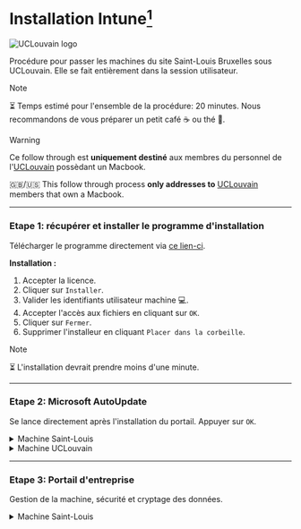 # Installation Intune[^1]

![UCLouvain logo](https://cdn.uclouvain.be/groups/cms-editors-arec/charte-graphique-uclouvain/UCLouvain_Logo_Pos_CMJN.png?itok=0Vz8FOqj)

Procédure pour passer les machines du site Saint-Louis Bruxelles sous UCLouvain. Elle se fait entièrement dans la session utilisateur.

> [!NOTE]
> :hourglass_flowing_sand: Temps estimé pour l'ensemble de la procédure: 20 minutes. Nous recommandons de vous préparer un petit café :coffee: ou thé :tea:.

> [!WARNING]
> Ce follow through est **uniquement destiné** aux membres du personnel de l'[UCLouvain][uclouvain] possèdant un Macbook.
> 
> :uk:/:us: This follow through process **only addresses to** [UCLouvain][uclouvain] members that own a Macbook.

-----------------
### Etape 1: récupérer et installer le programme d'installation
Télécharger le programme directement via [ce lien-ci][pkginstaller].

**Installation :**
1. Accepter la licence.
2. Cliquer sur `Installer`.
3. Valider les identifiants utilisateur machine :computer:.
4. Accepter l'accès aux fichiers en cliquant sur `OK`.
5. Cliquer sur `Fermer`.
6. Supprimer l'installeur en cliquant `Placer dans la corbeille`.

> [!NOTE]
> :hourglass_flowing_sand: L'installation devrait prendre moins d'une minute.

-----------------
### Etape 2: Microsoft AutoUpdate
Se lance directement après l'installation du portail. Appuyer sur `OK`.

<details>
<summary>Machine Saint-Louis</summary>

1. Cliquer sur la flèche :arrow_down_small: pour déployer et voir toutes les applications.
2. Vérification des mises à jour des programmes de la `Suite Office`, de `Microsoft AutoUpdate` et du `Portail d'entreprise`.
3. Cliquer sur `Tout mettre à jour`.
4. Fermer `Microsoft AutoUpdate`.

> [!IMPORTANT]
> Il est possible que certains liens/icones du `Dock` vers les applications de la `Suite Office` ne soient plus cliquables. Il faut les supprimer du `Dock` et les replacer.

> [!NOTE]
> :hourglass_flowing_sand: La mise à jour prend environ deux minutes pour l'entièreté de la `Suite Office`.
</details>

<details>
<summary>Machine UCLouvain</summary>

1. Cliquer sur la flèche :arrow_down_small: pour déployer et voir toutes les applications.
2. Rechercher les mises à jours.
3. Cliquer sur `Tout mettre à jour`.
4. Fermer `Microsoft AutoUpdate`.

> [!NOTE]
> La `Suite Office` n'est pas encore disponible.
</details>

-----------------
### Etape 3: Portail d'entreprise
Gestion de la machine, sécurité et cryptage des données.

<details>
<summary>Machine Saint-Louis</summary>

1. Désactiver le `FileVault` en suivant:
   ```
   Réglage Système > Confidentialité et sécurité > FileVault > Désactiver...
   ```
2. Lancer l'application `Portail d'entreprise`.
3. Connection de l'utilisateur avec les identifiants UCLouvain :bust_in_silhouette:.
4. Commencer la configuration de l'accès à L'UCLouvain.
5. Continuer.
6. Cliquer sur `Télécharger le profil`.
   1. Cliquer sur la fenêtre de `Réglages système` qui s'est ouverte.
   2. Double cliquer sur `Management Profile`.
   3. Installer en renseignant les identifiants machine.
   4. Fermer la fenêtre de `Réglages système`.
7. Attendre les vérifications des paramètres système.

> [!NOTE]
> > :hourglass_flowing_sand: Intstallation du profil de management peut prendre jusqu'à 10 minutes. De même que la vérification de l'État.
> Il est possible qu'il faille relancer la procédure une seconde fois. Pas de panique, ça ne devrait pas prendre autant de temps.

8.Terminer
9. Cliquer sur `En savoir plus` pour vérifier que seul le chiffrement de l'appareil soit demandé, puis `fermer`.
10. Modifier le mot de passe machine :computer: (Possibilité de reprendre le même pour autant qu'il est validé par les exigences de l'UCLouvain) en suivant:
   ```
   Réglage Système > Touch ID et mot de passe > Modifier...
   ```
11. Activer le chiffrement de l'appareil en suivant:
   ```
   Réglage Système > Confidentialité et sécurité > FileVault > Activer...
   ```
11. Cliquer sur `continuer`. La création du FileVault se lance.
12. Sur `Portail d'entreprise`, cliquer sur `En savoir plus`, puis `Réessayer`. La vérification de l'État se lance.
13. Désactiver la collecte des données de Microsoft en suivant:
   ```
   Portail d'entreprise > Réglages... > Décocher "Authorisez Microsoft à collecter des données d'utilisation.".
   ```
14. Quitter l'application `Portail d'entreprise`.

> **Optionnel**
> Dans le cas où l'État de la machine n'est pas `Conforme`:
> 1. Vérifier l'État (alternativement `⌥⌘S`).
>    1. Cliquer sur les 3 petits points.
>    2. Vérifier l'état.
> 2. Cliquer sur `voir plus` pour savoir quelle étape suivre pour changer l'État.

<details>
<summary>Machine UCLouvain</summary>
   
1. Lancer l'application `Portail d'entreprise`.
2. Cliquer sur `Commencer`pour configurer l'accès de l'UCLouvain.
3. Continuer.
4. Cliquer sur `Télécharger le profil`.
   1. Cliquer sur la fenêtre de `Réglages système` qui s'est ouverte.
   2. Double cliquer sur `Management Profile`.
   3. Installer en renseignant les identifiants machine.
   4. Fermer la fenêtre de `Réglages système`.
5. Terminer.
6. Modifier le mot de passe machine :computer: (Possibilité de reprendre le même pour autant qu'il est validé par les exigences de l'UCLouvain).
   ```
   Réglage Système > Touch ID et mot de passe > Modifier...
   ```
7. Activer le chiffrement de l'appareil.
   ```
   Réglage Système > Confidentialité et sécurité > FileVault > Activer...
   ```
8. Cliquer sur continuer. La création du FileVault se lance.
9. Sur `Portail d'entreprise`, cliquer sur `En savoir plus`, puis `Réessayer`. La vérification de l'État se lance.
10. Désactiver la collecte des données de Microsoft:
   ```
   Portail d'entreprise > Réglages... > Décocher "Authorisez Microsoft à collecter des données d'utilisation.".
   ```
11. Quitter l'application `Portail d'entreprise`.

> [!NOTE]
> :hourglass_flowing_sand: La vérification du status peut prendre jusqu'à 10 minutes.
</details>

-----------------
### Etape 4: Centre de gestion des logiciels
Permettra d'accéder à toutes les applications mises à disposition par l'UCLouvain via l'onglet `Logiciel`.

<details>
<summary>Machine Saint-Louis</summary>

- [ ] TODO
</details>

<details>
<summary>Machine UCLouvain</summary>
   
1. Lancer l'application `Centre de gestion des logiciels`.
2. Vérification des mises à jour automatique des logiciels.
3. Cliquer sur `Tout mettre à jour`.
4. Quitter l'application`Centre de gestion des logiciels`.
</details>


-----------------
### Etape 5: Inscrire la machine pour l'UCLouvain

1. Lancer `Munki UCLouvain From`.
2. Entrer le libellé de l'étiquette de la manière suivante:
   ```latex
   ABXX-XXX
   ```
   où X sont des chiffres.

> [!WARNING]
> Pour l'étiquette, remarquez l'utilisation du "-" et non du ".".
   
3. Entrer l'email utilisateur UCLouvain :bust_in_silhouette:.
4. Sélectionner le secteur.
5. Valider avec les identifiants machine :computer:.
6. Cliquer sur `OK`.

> [!NOTE]
> :hourglass_flowing_sand: Cela devrait prendre moins d'une minute.

-----------------
### Etape 6: Finalisation
Félicitations, c'est la fin de la procédure !! :clap::partying_face::tada:
&nbsp;
[^1]: Version 1.0.0 - 20/10/2023 - Cyril Bousmar

[//]:#
[pkginstaller]: <https://go.microsoft.com/fwlink/?linkid=853070>
[uclouvain]: <https://uclouvain.be/fr/index.html>
